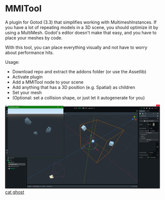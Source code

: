 # MMITool

A plugin for Gotod (3.3) that simplifies working with MultimeshInstances.
If you have a lot of repeating models in a 3D scene, you should optimize iit by using a MultiMesh. Godot's editor doesn't make that easy, and you have to place your meshes by code.

With this tool, you can place everything visually and not have to worry about performance hits.

Usage: 
- Download repo and extract the addons folder (or use the Assetlib)
- Activate plugin
- Add a MMITool node to your scene
- Add anything that has a 3D position (e.g. Spatial) as children
- Set your mesh
- (Optional: set a collision shape, or just let it autogenerate for you)

![Screenshot](Screenshot.png)
[cat ghost](https://sketchfab.com/3d-models/cute-spooky-cat-563ee36ca4904008a55ff4deb4f48209)